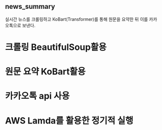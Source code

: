 ## news_summary
실시간 뉴스를 크롤링하고 KoBart(Transformer)를 통해 원문을 요약한 뒤 이를 카카오톡으로 보낸다. 

# 크롤링 BeautifulSoup활용

# 원문 요약 KoBart활용

# 카카오톡 api 사용

# AWS Lamda를 활용한 정기적 실행

